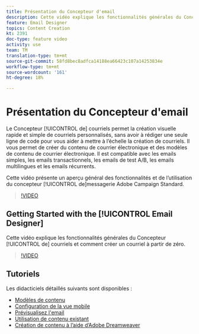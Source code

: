 ```yaml
---
title: Présentation du Concepteur d'email
description: Cette vidéo explique les fonctionnalités générales du Concepteur de courriers électroniques et comment créer un courrier électronique à partir de zéro.Cette page liste toutes les vidéos de présentation disponibles pour le concepteur de courriels Adobe Campaign.
feature: Email Designer
topics: Content Creation
kt: 2391
doc-type: feature video
activity: use
team: TM
translation-type: tm+mt
source-git-commit: 58fd8bec8adfca14188ea66423c107a14253834e
workflow-type: tm+mt
source-wordcount: '161'
ht-degree: 18%

---
```



# Présentation du Concepteur d&#39;email

Le Concepteur [!UICONTROL de] courriels permet la création visuelle rapide et simple de courriels personnalisés, sans avoir à rédiger une seule ligne de code pour vous aider à mettre à l’échelle la création de courriels. Il vous permet de créer du contenu de courrier électronique et des modèles de contenu de courrier électronique. Il est compatible avec les emails simples, les emails transactionnels, les emails de test A/B, les emails multilingues et les emails récurrents.

Cette vidéo présente un aperçu général des fonctionnalités et de l’utilisation du concepteur [!UICONTROL de]messagerie Adobe Campaign Standard.

>[!VIDEO](https://video.tv.adobe.com/v/22771?quality=12)

## Getting Started with the [!UICONTROL Email Designer]

Cette vidéo explique les fonctionnalités générales du Concepteur [!UICONTROL de] courriels et comment créer un courriel à partir de zéro.

>[!VIDEO](https://video.tv.adobe.com/v/25912?quality=12)

## Tutoriels

Les didacticiels détaillés suivants sont disponibles :

* [Modèles de contenu ](/help/designing-content/email-designer/email-content-templates.md)
* [Configuration de la vue mobile](/help/designing-content/email-designer/configure-the-mobile-view.md)
* [Prévisualisez l&#39;email](/help/designing-content/email-designer/preview-your-email.md)
* [Utilisation de contenu existant](/help/designing-content/email-designer/working-with-existing-content.md)
* [Création de contenu à l’aide d’Adobe Dreamweaver](/help/designing-content/email-designer/dreamweaver-integration.md)
